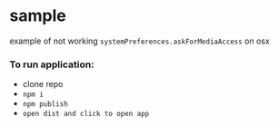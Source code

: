 # sample
example of not working `systemPreferences.askForMediaAccess` on osx 

### To run application:
- clone repo
- `npm i`
- `npm publish`
- `open dist and click to open app`
